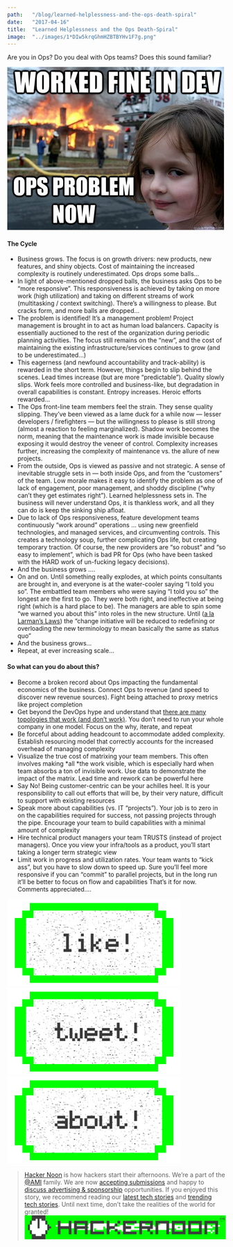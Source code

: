 ```yaml
---
path:	"/blog/learned-helplessness-and-the-ops-death-spiral"
date:	"2017-04-16"
title:	"Learned Helplessness and the Ops Death-Spiral"
image:	"../images/1*DIw5krqGhmHZBTBYHv1F7g.png"
---
```


Are you in Ops? Do you deal with Ops teams? Does this sound familiar?

![](../images/1*DIw5krqGhmHZBTBYHv1F7g.png)

#### The Cycle

* Business grows. The focus is on growth drivers: new products, new features, and shiny objects. Cost of maintaining the increased complexity is routinely underestimated. Ops drops some balls…
* In light of above-mentioned dropped balls, the business asks Ops to be “more responsive”. This responsiveness is achieved by taking on more work (high utilization) and taking on different streams of work (multitasking / context switching). There’s a willingness to please. But cracks form, and more balls are dropped…
* The problem is identified! It’s a management problem! Project management is brought in to act as human load balancers. Capacity is essentially auctioned to the rest of the organization during periodic planning activities. The focus still remains on the “new”, and the cost of maintaining the existing infrastructure/services continues to grow (and to be underestimated…)
* This eagerness (and newfound accountability and track-ability) is rewarded in the short term. However, things begin to slip behind the scenes. Lead times increase (but are more “predictable”). Quality slowly slips. Work feels more controlled and business-like, but degradation in overall capabilities is constant. Entropy increases. Heroic efforts rewarded…
* The Ops front-line team members feel the strain. They sense quality slipping. They’ve been viewed as a lame duck for a while now — lesser developers / firefighters — but the willingness to please is still strong (almost a reaction to feeling marginalized). Shadow work becomes the norm, meaning that the maintenance work is made invisible because exposing it would destroy the veneer of control. Complexity increases further, increasing the complexity of maintenance vs. the allure of new projects.
* From the outside, Ops is viewed as passive and not strategic. A sense of inevitable struggle sets in — both inside Ops, and from the “customers” of the team. Low morale makes it easy to identify the problem as one of lack of engagement, poor management, and shoddy discipline (“why can’t they get estimates right”). Learned helplessness sets in. The business will never understand Ops, it is thankless work, and all they can do is keep the sinking ship afloat.
* Due to lack of Ops responsiveness, feature development teams continuously “work around” operations … using new greenfield technologies, and managed services, and circumventing controls. This creates a technology soup, further complicating Ops life, but creating temporary traction. Of course, the new providers are “so robust” and “so easy to implement”, which is bad PR for Ops (who have been tasked with the HARD work of un-fucking legacy decisions).
* And the business grows ….
* On and on. Until something really explodes, at which points consultants are brought in, and everyone is at the water-cooler saying “I told you so”. The embattled team members who were saying “I told you so” the longest are the first to go. They were both right, and ineffective at being right (which is a hard place to be). The managers are able to spin some “we warned you about this” into roles in the new structure. Until ([a la Larman’s Laws](http://www.craiglarman.com/wiki/index.php?title=Larman%27s_Laws_of_Organizational_Behavior)) the “change initiative will be reduced to redefining or overloading the new terminology to mean basically the same as status quo”
* And the business grows…
* Repeat, at ever increasing scale…
#### So what can you do about this?

* Become a broken record about Ops impacting the fundamental economics of the business. Connect Ops to revenue (and speed to discover new revenue sources). Fight being attached to proxy metrics like project completion
* Get beyond the DevOps hype and understand that [there are many topologies that work (and don’t work)](http://web.devopstopologies.com/). You don’t need to run your whole company in one model. Focus on the why, iterate, and repeat
* Be forceful about adding headcount to accommodate added complexity. Establish resourcing model that correctly accounts for the increased overhead of managing complexity
* Visualize the true cost of matrixing your team members. This often involves making *all *the work visible, which is especially hard when team absorbs a ton of invisible work. Use data to demonstrate the impact of the matrix. Lead time and rework can be powerful here
* Say No! Being customer-centric can be your achilles heel. It is your responsibility to call out efforts that will be, by their very nature, difficult to support with existing resources
* Speak more about capabilities (vs. IT “projects”). Your job is to zero in on the capabilities required for success, not passing projects through the pipe. Encourage your team to build capabilities with a minimal amount of complexity
* Hire technical product managers your team TRUSTS (instead of project managers). Once you view your infra/tools as a product, you’ll start taking a longer term strategic view
* Limit work in progress and utilization rates. Your team wants to “kick ass”, but you have to slow down to speed up. Sure you’ll feel more responsive if you can “commit” to parallel projects, but in the long run it’ll be better to focus on flow and capabilities
That’s it for now. Comments appreciated….

[![](../images/1*0hqOaABQ7XGPT-OYNgiUBg.png)](http://bit.ly/HackernoonFB)[![](../images/1*Vgw1jkA6hgnvwzTsfMlnpg.png)](https://goo.gl/k7XYbx)[![](../images/1*gKBpq1ruUi0FVK2UM_I4tQ.png)](https://goo.gl/4ofytp)
> [Hacker Noon](http://bit.ly/Hackernoon) is how hackers start their afternoons. We’re a part of the [@AMI](http://bit.ly/atAMIatAMI) family. We are now [accepting submissions](http://bit.ly/hackernoonsubmission) and happy to [discuss advertising & sponsorship](mailto:partners@amipublications.com) opportunities.
> If you enjoyed this story, we recommend reading our [latest tech stories](http://bit.ly/hackernoonlatestt) and [trending tech stories](https://hackernoon.com/trending). Until next time, don’t take the realities of the world for granted!![](../images/1*35tCjoPcvq6LbB3I6Wegqw.jpeg)